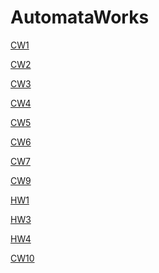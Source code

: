 # AutomataWorks
<a href="https://gokcedastan.github.io/AutomataWorks/CW1.png" rel="nofollow" >CW1 </a>

<a href="https://gokcedastan.github.io/AutomataWorks/CW2.png" rel="nofollow" >CW2 </a>

<a href="https://gokcedastan.github.io/AutomataWorks/RegExp.html" rel="nofollow" >CW3 </a>

<a href="https://gokcedastan.github.io/AutomataWorks/palindrome.html" rel="nofollow" >CW4 </a>

<a href="https://gokcedastan.github.io/AutomataWorks/Expression.html" rel="nofollow" >CW5 </a>

<a href="https://gokcedastan.github.io/AutomataWorks/PDA1.html" rel="nofollow" >CW6 </a>

<a href="https://gokcedastan.github.io/AutomataWorks/microJ/microJ3.html" rel="nofollow" >CW7 </a>

<a href="https://gokcedastan.github.io/AutomataWorks/regExp.html" rel="nofollow" >CW9 </a>

<a href="https://gokcedastan.github.io/AutomataWorks/HW1.html" rel="nofollow" >HW1</a>

<a href="https://gokcedastan.github.io/AutomataWorks/microJ/microJ1.html" rel="nofollow" >HW3</a>

<a href="https://gokcedastan.github.io/AutomataWorks/project.html" rel="nofollow" >HW4</a>

<a href="https://gokcedastan.github.io/AutomataWorks/graph.png" rel="nofollow" >CW10 </a>





